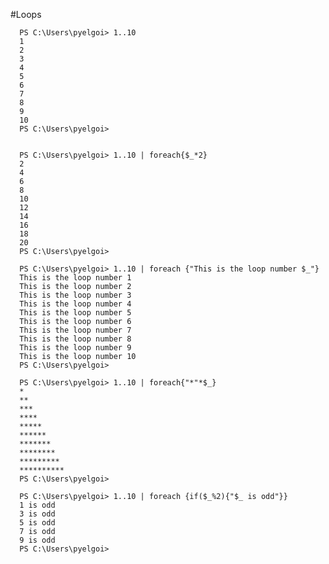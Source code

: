 #Loops


      PS C:\Users\pyelgoi> 1..10
      1
      2
      3
      4
      5
      6
      7
      8
      9
      10
      PS C:\Users\pyelgoi>
      
      
      PS C:\Users\pyelgoi> 1..10 | foreach{$_*2}
      2
      4
      6
      8
      10
      12
      14
      16
      18
      20
      PS C:\Users\pyelgoi>
    
      PS C:\Users\pyelgoi> 1..10 | foreach {"This is the loop number $_"}
      This is the loop number 1
      This is the loop number 2
      This is the loop number 3
      This is the loop number 4
      This is the loop number 5
      This is the loop number 6
      This is the loop number 7
      This is the loop number 8
      This is the loop number 9
      This is the loop number 10
      PS C:\Users\pyelgoi>

      PS C:\Users\pyelgoi> 1..10 | foreach{"*"*$_}
      *
      **
      ***
      ****
      *****
      ******
      *******
      ********
      *********
      **********
      PS C:\Users\pyelgoi>
      
      PS C:\Users\pyelgoi> 1..10 | foreach {if($_%2){"$_ is odd"}}
      1 is odd
      3 is odd
      5 is odd
      7 is odd
      9 is odd
      PS C:\Users\pyelgoi>



